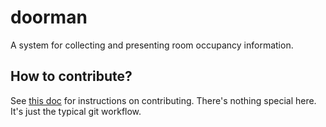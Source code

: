 # doorman

A system for collecting and presenting room occupancy information.

## How to contribute?

See [this doc][1] for instructions on contributing. There's nothing special here. It's just the typical git workflow.

[1]: ./CONTRIBUTING.md
